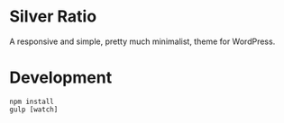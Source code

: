 # Silver Ratio

A responsive and simple, pretty much minimalist, theme for WordPress.

# Development

    npm install
    gulp [watch]
